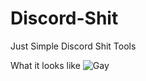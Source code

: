 # Discord-Shit
Just Simple Discord Shit Tools


What it looks like 
![Gay](https://github.com/8zj/Discord-Shit/assets/90311538/1d8ecdd6-e771-4a71-bae7-4399ec869ef3)

